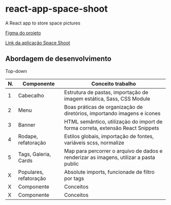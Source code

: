 # react-app-space-shoot
A React app to store space pictures

[Figma do projeto](https://www.figma.com/file/Y1W8HJHKqlUdDFeWi8e4cz/Alura-Space-%7C-React%3A-arquivos-est%C3%A1ticos?node-id=89%3A4)

[Link da aplicação Space Shoot](https://alanserafim-react-spaceshoot.vercel.app/)


## Abordagem de desenvolvimento

Top-down

| N. | Componente | Conceito trabalho |
|--- |--- |---
| 1 | Cabecalho | Estrutura de pastas, importação de imagem estática, Sass, CSS Module
| 2 | Menu | Boas práticas de organização de diretórios, importando imagens e ícones
| 3 | Banner | HTML semântico, utilizaçào do import de forma correta, extensão React Snippets
| 4 | Rodape, refatoração | Estilos globais, importação de fontes, variáveis scss, normalize
| 5 | Tags, Galeria, Cards | Map para percorrer o arquivo de dados e renderizar as imagens, utilizar a pasta public
| X | Populares, refatoração | Absolute imports, funcionade de filtro por tags
| X | Componente | Conceitos
| X | Componente | Conceitos
















